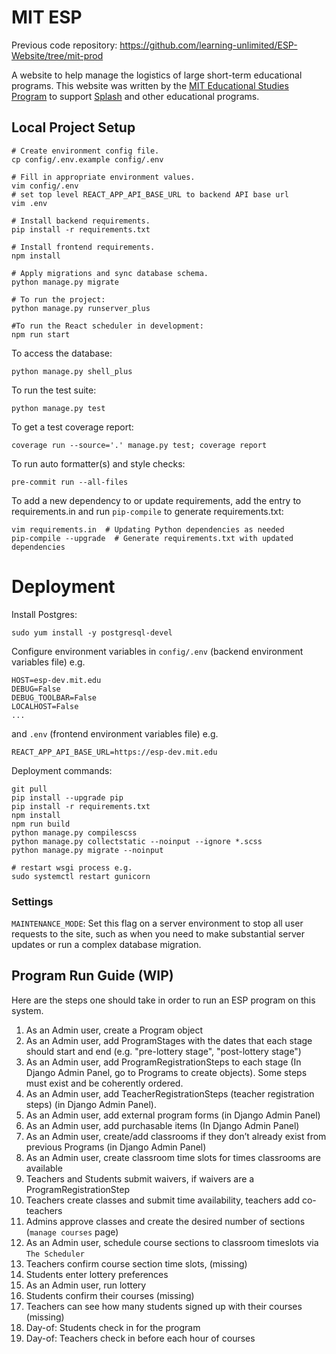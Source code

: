 # MIT ESP
Previous code repository: https://github.com/learning-unlimited/ESP-Website/tree/mit-prod

A website to help manage the logistics of large short-term educational programs. This website was written by the [MIT Educational Studies Program](https://esp.mit.edu) to support [Splash](https://esp.mit.edu/learn/Splash) and other educational programs.


## Local Project Setup
```
# Create environment config file.
cp config/.env.example config/.env

# Fill in appropriate environment values.
vim config/.env
# set top level REACT_APP_API_BASE_URL to backend API base url
vim .env

# Install backend requirements.
pip install -r requirements.txt

# Install frontend requirements.
npm install

# Apply migrations and sync database schema.
python manage.py migrate

# To run the project:
python manage.py runserver_plus

#To run the React scheduler in development:
npm run start
```

To access the database:
```
python manage.py shell_plus
```
To run the test suite:
```
python manage.py test
```
To get a test coverage report:
```
coverage run --source='.' manage.py test; coverage report
```
To run auto formatter(s) and style checks:
```
pre-commit run --all-files
```
To add a new dependency to or update requirements, add the entry to requirements.in and run `pip-compile` to generate requirements.txt:
```
vim requirements.in  # Updating Python dependencies as needed
pip-compile --upgrade  # Generate requirements.txt with updated dependencies
```


# Deployment
Install Postgres:
```buildoutcfg
sudo yum install -y postgresql-devel
```

Configure environment variables in `config/.env` (backend environment variables file) e.g.
```
HOST=esp-dev.mit.edu
DEBUG=False
DEBUG_TOOLBAR=False
LOCALHOST=False
...
```
and `.env` (frontend environment variables file) e.g.
```
REACT_APP_API_BASE_URL=https://esp-dev.mit.edu
```

Deployment commands:
```
git pull
pip install --upgrade pip
pip install -r requirements.txt
npm install
npm run build
python manage.py compilescss
python manage.py collectstatic --noinput --ignore *.scss
python manage.py migrate --noinput

# restart wsgi process e.g.
sudo systemctl restart gunicorn
```

### Settings

`MAINTENANCE_MODE`: Set this flag on a server environment to stop all user requests to the site, such as when you need to make substantial server updates or run a complex database migration.


## Program Run Guide (WIP) 

Here are the steps one should take in order to run an ESP program on this system.
1. As an Admin user, create a Program object
2. As an Admin user, add ProgramStages with the dates that each stage should start and end (e.g. "pre-lottery stage", "post-lottery stage")
3. As an Admin user, add ProgramRegistrationSteps to each stage (In Django Admin Panel, go to Programs to create objects). Some steps must exist and be coherently ordered.
4. As an Admin user, add TeacherRegistrationSteps (teacher registration steps) (in Django Admin Panel).
5. As an Admin user, add external program forms (in Django Admin Panel)
6. As an Admin user, add purchasable items (In Django Admin Panel)
7. As an Admin user, create/add classrooms if they don’t already exist from previous Programs (in Django Admin Panel)
8. As an Admin user, create classroom time slots for times classrooms are available
9. Teachers and Students submit waivers, if waivers are a ProgramRegistrationStep
10. Teachers create classes and submit time availability, teachers add co-teachers
11. Admins approve classes and create the desired number of sections (`manage courses` page)
12. As an Admin user, schedule course sections to classroom timeslots via `The Scheduler`
13. Teachers confirm course section time slots, (missing)
14. Students enter lottery preferences
15. As an Admin user, run lottery
16. Students confirm their courses (missing)
17. Teachers can see how many students signed up with their courses (missing)
18. Day-of: Students check in for the program
19. Day-of: Teachers check in before each hour of courses


<!--
### Documentation
Documentation for program administrators and developers is in the docs directory, including dev setup documentation and instructions for contributors.

After installing Sphinx via `pip install sphinx`:
```
# sphinx-apidoc -o . ..
make html
make linkcheck
```
 -->